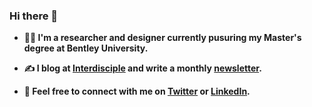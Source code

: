 ### Hi there 👋

- **👨‍💻  I'm a researcher and designer currently pusuring my Master's degree at Bentley University.**

- **✍️  I blog at [Interdisciple](https://interdisciple.com) and write a monthly [newsletter](https://buttondown.email/zc).**

- **📨  Feel free to connect with me on [Twitter](https://twitter.com/zachtco) or [LinkedIn](https://linkedin.com/in/zachtylercohen/).**
